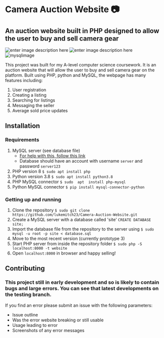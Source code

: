 # Camera Auction Website 📷
##  An auction website built in PHP designed to allow the user to buy and sell camera gear
![enter image description here](https://img.shields.io/badge/PHP-777BB4?style=for-the-badge&logo=php&logoColor=white)	![enter image description here](https://img.shields.io/badge/Python-FFD43B?style=for-the-badge&logo=python&logoColor=blue) 	![mysqlimage](https://img.shields.io/badge/MySQL-005C84?style=for-the-badge&logo=mysql&logoColor=white)

This project was built for my A-level computer science coursework. It is an auction website that will allow the user to buy and sell camera gear on the platform. Built using PHP, python and MySQL, the webpage has many features including: 

 1. User registration
 2. Creating a listing
 3. Searching for listings
 4. Messaging the seller
 5. Average sold price updates

## Installation
### Requirements

 1. MySQL server (see database file)
	 - [For help with this, follow this link](https://pimylifeup.com/raspberry-pi-mysql/) 
	 - Database should have an account with username  `server` and password `server123`
 2. PHP version 8 `$ sudo apt install php`
 3. Python version 3.8 `$ sudo apt install python3.8`
 4. PHP MySQL connector `$ sudo  apt  install php-mysql`
 5. Python MySQL connector `$ pip install mysql-connector-python`
### Getting up and running
 1. Clone the repository `$ sudo git clone https://github.com/lukemitch23/Camera-Auction-Website.git`
 2. Create a MySQL server with a database called 'site' `CREATE DATABASE site;`
 3. Import the database file from the repository to the server using `$ sudo mysql -u root -p site < database.sql`
 4. Move to the most recent version (currently prototype 3)
 5. Start PHP server from inside the repository folder `$ sudo php -S localhost:8000 -t website`
 6. Open `localhost:8000` in browser and happy selling!

## Contributing
### This project still in early development and so is likely to contain bugs and large errors. You can see that latest developments on the testing branch.
If you find an error please submit an issue with the following parameters:
 - Issue outline
 - Was the error website breaking or still usable
 - Usage leading to error
 - Screenshots of any error messages
